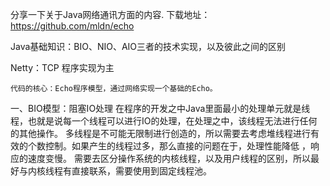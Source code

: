 分享一下关于Java网络通讯方面的内容.
    下载地址：https://github.com/mldn/echo

Java基础知识：BIO、NIO、AIO三者的技术实现，以及彼此之间的区别

Netty：TCP 程序实现为主


    代码的核心：Echo程序模型，通过网络实现一个基础的Echo。


一、BIO模型：阻塞IO处理
    在程序的开发之中Java里面最小的处理单元就是线程，也就是说每一个线程可以进行IO的处理，在处理之中，该线程无法进行任何的其他操作。
    多线程是不可能无限制进行创造的，所以需要去考虑堆线程进行有效的个数控制。如果产生的线程过多，那么直接的问题在于，处理性能降低 ，响应的速度变慢。
    需要去区分操作系统的内核线程，以及用户线程的区别，所以最好与内核线程有直接联系，需要使用到固定线程池。
    